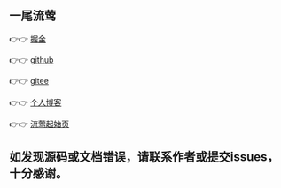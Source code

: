 <!--
 * @Author: 一尾流莺
 * @Description:关于作者
 * @Date: 2021-09-14 09:56:34
 * @LastEditTime: 2021-09-14 10:56:53
 * @FilePath: \warblerjs-guide\docs\warbler\README.md
-->

## 一尾流莺

👉👉 [掘金](https://juejin.cn/user/4099422807393901/posts)

👉👉 [github](https://github.com/alanhzw)

👉👉 [gitee](https://gitee.com/hzw_0174)

👉👉 [个人博客](https://www.duwanyu.com/)

👉👉 [流莺起始页](http://warbler.duwanyu.com/)



## 如发现源码或文档错误，请联系作者或提交issues，十分感谢。
